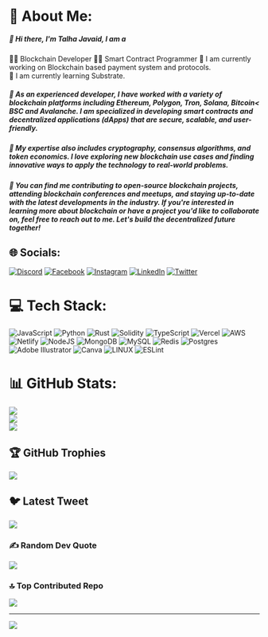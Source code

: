 # 💫 About Me:

##### 💠 Hi there, I'm Talha Javaid, I am a
👨‍💻 Blockchain Developer
👨‍🏫 Smart Contract Programmer
💠 I am currently working on Blockchain based payment system and protocols.<br> 💠 I am currently learning Substrate.
##### 💠 As an experienced developer, I have worked with a variety of blockchain platforms including Ethereum, Polygon, Tron, Solana, Bitcoin< BSC and Avalanche. I am specialized in developing smart contracts and decentralized applications (dApps) that are secure, scalable, and user-friendly.
##### 💠 My expertise also includes cryptography, consensus algorithms, and token economics. I love exploring new blockchain use cases and finding innovative ways to apply the technology to real-world problems.
##### 💠 You can find me contributing to open-source blockchain projects, attending blockchain conferences and meetups, and staying up-to-date with the latest developments in the industry. If you're interested in learning more about blockchain or have a project you'd like to collaborate on, feel free to reach out to me. Let's build the decentralized future together!

## 🌐 Socials:
[![Discord](https://img.shields.io/badge/Discord-%237289DA.svg?logo=discord&logoColor=white)](https://discord.gg/KeskeM2b) [![Facebook](https://img.shields.io/badge/Facebook-%231877F2.svg?logo=Facebook&logoColor=white)](https://facebook.com/iamtalhajavaidmalik) [![Instagram](https://img.shields.io/badge/Instagram-%23E4405F.svg?logo=Instagram&logoColor=white)](https://instagram.com/imtjmalik) [![LinkedIn](https://img.shields.io/badge/LinkedIn-%230077B5.svg?logo=linkedin&logoColor=white)](https://linkedin.com/in/talhajavaidmalik) [![Twitter](https://img.shields.io/badge/Twitter-%231DA1F2.svg?logo=Twitter&logoColor=white)](https://twitter.com/imtalhajavaid) 

# 💻 Tech Stack:
![JavaScript](https://img.shields.io/badge/javascript-%23323330.svg?style=for-the-badge&logo=javascript&logoColor=%23F7DF1E) ![Python](https://img.shields.io/badge/python-3670A0?style=for-the-badge&logo=python&logoColor=ffdd54) ![Rust](https://img.shields.io/badge/rust-%23000000.svg?style=for-the-badge&logo=rust&logoColor=white) ![Solidity](https://img.shields.io/badge/Solidity-%23363636.svg?style=for-the-badge&logo=solidity&logoColor=white) ![TypeScript](https://img.shields.io/badge/typescript-%23007ACC.svg?style=for-the-badge&logo=typescript&logoColor=white) ![Vercel](https://img.shields.io/badge/vercel-%23000000.svg?style=for-the-badge&logo=vercel&logoColor=white) ![AWS](https://img.shields.io/badge/AWS-%23FF9900.svg?style=for-the-badge&logo=amazon-aws&logoColor=white) ![Netlify](https://img.shields.io/badge/netlify-%23000000.svg?style=for-the-badge&logo=netlify&logoColor=#00C7B7) ![NodeJS](https://img.shields.io/badge/node.js-6DA55F?style=for-the-badge&logo=node.js&logoColor=white) ![MongoDB](https://img.shields.io/badge/MongoDB-%234ea94b.svg?style=for-the-badge&logo=mongodb&logoColor=white) ![MySQL](https://img.shields.io/badge/mysql-%2300f.svg?style=for-the-badge&logo=mysql&logoColor=white) ![Redis](https://img.shields.io/badge/redis-%23DD0031.svg?style=for-the-badge&logo=redis&logoColor=white) ![Postgres](https://img.shields.io/badge/postgres-%23316192.svg?style=for-the-badge&logo=postgresql&logoColor=white) ![Adobe Illustrator](https://img.shields.io/badge/adobeillustrator-%23FF9A00.svg?style=for-the-badge&logo=adobeillustrator&logoColor=white) ![Canva](https://img.shields.io/badge/Canva-%2300C4CC.svg?style=for-the-badge&logo=Canva&logoColor=white) ![LINUX](https://img.shields.io/badge/Linux-FCC624?style=for-the-badge&logo=linux&logoColor=black) ![ESLint](https://img.shields.io/badge/ESLint-4B3263?style=for-the-badge&logo=eslint&logoColor=white)
# 📊 GitHub Stats:
![](https://github-readme-stats.vercel.app/api?username=Talha-Javaid&theme=gruvbox&hide_border=false&include_all_commits=true&count_private=true)<br/>
![](https://github-readme-streak-stats.herokuapp.com/?user=Talha-Javaid&theme=gruvbox&hide_border=false)<br/>
![](https://github-readme-stats.vercel.app/api/top-langs/?username=Talha-Javaid&theme=gruvbox&hide_border=false&include_all_commits=true&count_private=true&layout=compact)

## 🏆 GitHub Trophies
![](https://github-profile-trophy.vercel.app/?username=Talha-Javaid&theme=gruvbox&no-frame=false&no-bg=false&margin-w=4)

## 🐦 Latest Tweet
[![](https://gtce.itsvg.in/api?username=imtalhajavaid)](https://github.com/VishwaGauravIn/github-twitter-card-embed)

### ✍️ Random Dev Quote
![](https://quotes-github-readme.vercel.app/api?type=horizontal&theme=radical)

### 🔝 Top Contributed Repo
![](https://github-contributor-stats.vercel.app/api?username=Talha-Javaid&limit=5&theme=gruvbox&combine_all_yearly_contributions=true)

---
[![](https://visitcount.itsvg.in/api?id=Talha-Javaid&icon=2&color=0)](https://visitcount.itsvg.in)

<!-- Proudly created with GPRM ( https://gprm.itsvg.in ) -->

